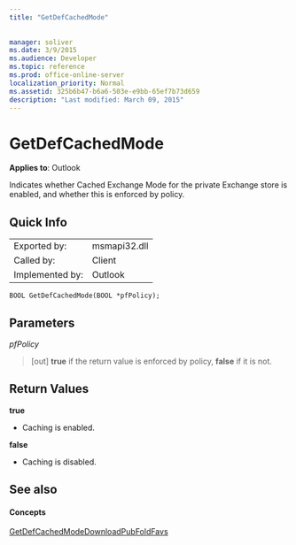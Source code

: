 ```yaml
---
title: "GetDefCachedMode"
 
 
manager: soliver
ms.date: 3/9/2015
ms.audience: Developer
ms.topic: reference
ms.prod: office-online-server
localization_priority: Normal
ms.assetid: 325b6b47-b6a6-503e-e9bb-65ef7b73d659
description: "Last modified: March 09, 2015"
---
```


# GetDefCachedMode

  
  
**Applies to**: Outlook 
  
Indicates whether Cached Exchange Mode for the private Exchange store is enabled, and whether this is enforced by policy.
  
## Quick Info

|||
|:-----|:-----|
|Exported by:  <br/> |msmapi32.dll  <br/> |
|Called by:  <br/> |Client  <br/> |
|Implemented by:  <br/> |Outlook  <br/> |
   
```
BOOL GetDefCachedMode(BOOL *pfPolicy); 

```

## Parameters

 _pfPolicy_
  
> [out] **true** if the return value is enforced by policy, **false** if it is not. 
    
## Return Values

 **true**
  
- Caching is enabled.
    
 **false**
  
- Caching is disabled.
    
## See also

#### Concepts

[GetDefCachedModeDownloadPubFoldFavs](getdefcachedmodedownloadpubfoldfavs.md)

